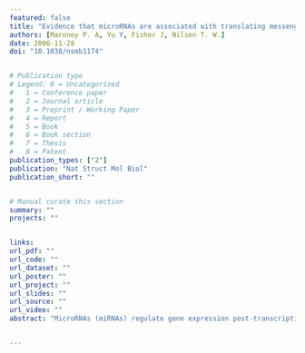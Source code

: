 ```yaml
---
featured: false
title: "Evidence that microRNAs are associated with translating messenger RNAs in human cells"
authors: [Maroney P. A, Yu Y, Fisher J, Nilsen T. W.]
date: 2006-11-28
doi: "10.1038/nsmb1174"


# Publication type
# Legend: 0 = Uncategorized
#   1 = Conference paper
#   2 = Journal article
#   3 = Preprint / Working Paper
#   4 = Report
#   5 = Book
#   6 = Book section
#   7 = Thesis
#   8 = Patent
publication_types: ["2"]
publication: "Nat Struct Mol Biol"
publication_short: ""


# Manual curate this section
summary: ""
projects: ""


links:
url_pdf: ""
url_code: ""
url_dataset: ""
url_poster: ""
url_project: ""
url_slides: ""
url_source: ""
url_video: ""
abstract: "MicroRNAs (miRNAs) regulate gene expression post-transcriptionally by binding the 3' untranslated regions of target mRNAs. We examined the subcellular distribution of three miRNAs in exponentially growing HeLa cells and found that the vast majority are associated with mRNAs in polysomes. Several lines of evidence indicate that most of these mRNAs, including a known miRNA-regulated target (KRAS mRNA), are actively being translated."


---
```

